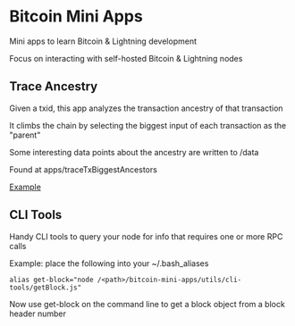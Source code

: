 # Bitcoin Mini Apps

Mini apps to learn Bitcoin & Lightning development

Focus on interacting with self-hosted Bitcoin & Lightning nodes

## Trace Ancestry

Given a txid, this app analyzes the transaction ancestry of that transaction

It climbs the chain by selecting the biggest input of each transaction as the "parent"

Some interesting data points about the ancestry are written to /data

Found at apps/traceTxBiggestAncestors

[Example](https://github.com/alex-klyuev/bitcoin-mini-apps/tree/master/apps/traceTxBiggestAncestors#example-usage)

## CLI Tools

Handy CLI tools to query your node for info that requires one or more RPC calls

Example: place the following into your ~/.bash_aliases

```
alias get-block="node /<path>/bitcoin-mini-apps/utils/cli-tools/getBlock.js"
```

Now use get-block on the command line to get a block object from a block header number